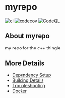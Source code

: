 # myrepo

[![ci](https://github.com/afictionsimp/myrepo/actions/workflows/ci.yml/badge.svg)](https://github.com/afictionsimp/myrepo/actions/workflows/ci.yml)
[![codecov](https://codecov.io/gh/afictionsimp/myrepo/branch/main/graph/badge.svg)](https://codecov.io/gh/afictionsimp/myrepo)
[![CodeQL](https://github.com/afictionsimp/myrepo/actions/workflows/codeql-analysis.yml/badge.svg)](https://github.com/afictionsimp/myrepo/actions/workflows/codeql-analysis.yml)

## About myrepo
my repo for the c++ thingie


## More Details

 * [Dependency Setup](README_dependencies.md)
 * [Building Details](README_building.md)
 * [Troubleshooting](README_troubleshooting.md)
 * [Docker](README_docker.md)
